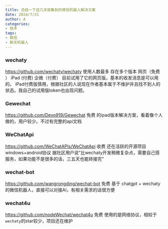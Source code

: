 ```yaml
---
title: 总结一下这几天收集到的微信机器人解决方案
date: 2024/7/31
author: A
categories:
- 技术
tags:
- 微信
- 聊天机器人
---
```


### wechaty
https://github.com/wechaty/wechaty
使用人数最多 存在多个版本 网页（免费 ） iPad (付费) 企微（付费）
目前试用了它的网页版，基本的收发消息是可以用的。 iPad付费版慎用，根据社区的人说现在作者基本属于不维护并且找不到人的状态。我自己的试用版token也出现问题。

### Gewechat
https://github.com/Devo919/Gewechat
免费 的ipad版本解决方案，看着像个人做的，用户较少。不过有完整的api文档

### WeChatApi
https://github.com/WeChatAPIs/WeChatApi
收费 还在活跃的开源项目 windows+android协议
据社区用户说“比wechaty开发稍微复杂点，需要自己搭服务，如果功能不是很多的话，三五天也能转接完”

### wechat-bot
https://github.com/wangrongding/wechat-bot
免费 基于 chatgpt + wechaty 的微信机器人，直接可以对接AI，有相关需求的话很方便

### wechat4u
https://github.com/nodeWechat/wechat4u
免费 使用的是网络协议，相较于`wechaty`的star较少，项目还在维护

